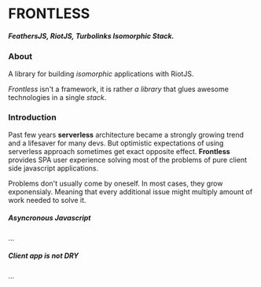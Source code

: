 # FRONTLESS
##### FeathersJS, RiotJS, Turbolinks Isomorphic Stack.

### About
A library for building _isomorphic_ applications with RiotJS. 

_Frontless_ isn't a framework, it is rather _a library_ that glues awesome technologies in a single _stack_.

### Introduction
Past few years **serverless** architecture became a strongly growing trend and a lifesaver for many devs. But optimistic expectations of using serverless approach sometimes get exact opposite effect. **Frontless** 
provides SPA user experience solving most of the problems of pure client side javascript applications.


Problems don't usually come by oneself. In most cases, they grow exponensialy. Meaning that every additional issue might multiply amount of work needed to solve it. 

##### Asyncronous Javascript
...

##### Client app is not DRY
...